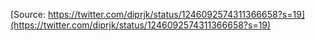 [Source: https://twitter.com/diprjk/status/1246092574311366658?s=19](https://twitter.com/diprjk/status/1246092574311366658?s=19)